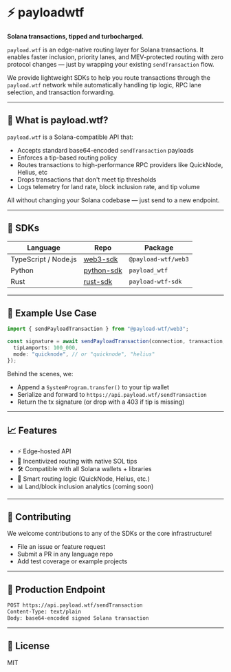 # ⚡ payloadwtf

**Solana transactions, tipped and turbocharged.**

`payload.wtf` is an edge-native routing layer for Solana transactions. It enables faster inclusion, priority lanes, and MEV-protected routing with zero protocol changes — just by wrapping your existing `sendTransaction` flow.

We provide lightweight SDKs to help you route transactions through the `payload.wtf` network while automatically handling tip logic, RPC lane selection, and transaction forwarding.

---

## 🚀 What is payload.wtf?

`payload.wtf` is a Solana-compatible API that:

- Accepts standard base64-encoded `sendTransaction` payloads  
- Enforces a tip-based routing policy  
- Routes transactions to high-performance RPC providers like QuickNode, Helius, etc 
- Drops transactions that don't meet tip thresholds  
- Logs telemetry for land rate, block inclusion rate, and tip volume  

All without changing your Solana codebase — just send to a new endpoint.

---

## 🧰 SDKs

| Language | Repo | Package |
|----------|------|---------|
| TypeScript / Node.js | [web3-sdk](https://github.com/payloadwtf/web3-sdk) | `@payload-wtf/web3` |
| Python | [python-sdk](https://github.com/payloadwtf/python-sdk) | `payload_wtf` |
| Rust | [rust-sdk](https://github.com/payloadwtf/rust-sdk) | `payload-wtf-sdk` |

---

## 🧠 Example Use Case

```ts
import { sendPayloadTransaction } from "@payload-wtf/web3";

const signature = await sendPayloadTransaction(connection, transaction, {
  tipLamports: 100_000,
  mode: "quicknode", // or "quicknode", "helius"
});
```

Behind the scenes, we:
- Append a `SystemProgram.transfer()` to your tip wallet
- Serialize and forward to `https://api.payload.wtf/sendTransaction`
- Return the tx signature (or drop with a 403 if tip is missing)

---

## 📈 Features

- ⚡ Edge-hosted API  
- 💸 Incentivized routing with native SOL tips  
- 🛠 Compatible with all Solana wallets + libraries  
- 🧠 Smart routing logic (QuickNode, Helius, etc.)  
- 📊 Land/block inclusion analytics (coming soon)

---

## 👷 Contributing

We welcome contributions to any of the SDKs or the core infrastructure!

- File an issue or feature request  
- Submit a PR in any language repo  
- Add test coverage or example projects

---

## 📡 Production Endpoint

```bash
POST https://api.payload.wtf/sendTransaction
Content-Type: text/plain
Body: base64-encoded signed Solana transaction
```

---

## 📜 License

MIT

